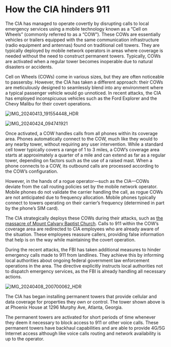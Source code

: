 # How the CIA hinders 911 
The CIA has managed to operate covertly by disrupting calls to local emergency services using a mobile technology known as a “Cell on Wheels” (commonly referred to as a “COW”). These COWs are essentially vehicles or trailers equipped with the same communication infrastructure (radio equipment and antennas) found on traditional cell towers. They are typically deployed by mobile network operators in areas where coverage is needed without the need to construct permanent towers. Typically, COWs are activated when a regular tower becomes inoperable due to natural disasters or accidents.

Cell on Wheels (COWs) come in various sizes, but they are often noticeable to passersby. However, the CIA has taken a different approach: their COWs are meticulously designed to seamlessly blend into any environment where a typical passenger vehicle would go unnoticed. In recent attacks, the CIA has employed inconspicuous vehicles such as the Ford Explorer and the Chevy Malibu for their covert operations.

![IMG_20240413_191554448_HDR](https://github.com/9413d5ff2a0b4f237a264010b65350e7/TAG/assets/159488374/a16d03fe-4629-49a0-a3e0-4bae2c3b712e)

![IMG_20240424_094741921](https://github.com/9413d5ff2a0b4f237a264010b65350e7/TAG/assets/159488374/2af0b9d7-b581-4f3a-91ae-a06b1f767c70)


Once activated, a COW handles calls from all phones within its coverage area. Phones automatically connect to the COW, much like they would to any nearby tower, without requiring any user intervention. While a standard cell tower typically covers a range of 1 to 3 miles, a COW’s coverage area starts at approximately a quarter of a mile and can extend as far as a regular tower, depending on factors such as the use of a raised mast. When a phone connects to a COW, its outbound calls are processed according to the COW’s configuration.

However, in the hands of a rogue operator—such as the CIA—COWs deviate from the call routing policies set by the mobile network operator. Mobile phones do not validate the carrier handling the call, as rogue COWs are not anticipated due to frequency allocation. Mobile phones typically connect to towers operating on their carrier’s frequency (determined in part by the phone’s SIM card).

The CIA strategically deploys these COWs during their attacks, such as [the massacre of Mount Calvary Baptist Church](POW/MCBC/README.md). Calls to 911 within the COW’s coverage area are redirected to CIA employees who are already aware of the situation. These employees reassure callers, providing false information that help is on the way while maintaining the covert operation.

During the recent attacks, the FBI has taken additional measures to hinder emergency calls made to 911 from landlines. They achieve this by informing local authorities about ongoing federal government law enforcement operations in the area. The directive explicitly instructs local authorities not to dispatch emergency services, as the FBI is already handling all necessary actions.

![IMG_20240408_200700062_HDR](https://github.com/9413d5ff2a0b4f237a264010b65350e7/TAG/assets/159488374/1aa465f0-df8f-4590-855e-fd9b0b06e6ce)

The CIA has began installing permanent towers that provide cellular and data coverage for properties they own or control.  The tower shown above is at Phoenix House at 1296 Murphy Ave, Atlanta, Georgia.

The permanent towers are activated for short periods of time whenever they deem it necessary to block access to 911 or other voice calls. These permanent towers have  backhaul capabilities and are able to provide 4G/5G Internet access although like voice calls routing and network availability is up to the operator. 
